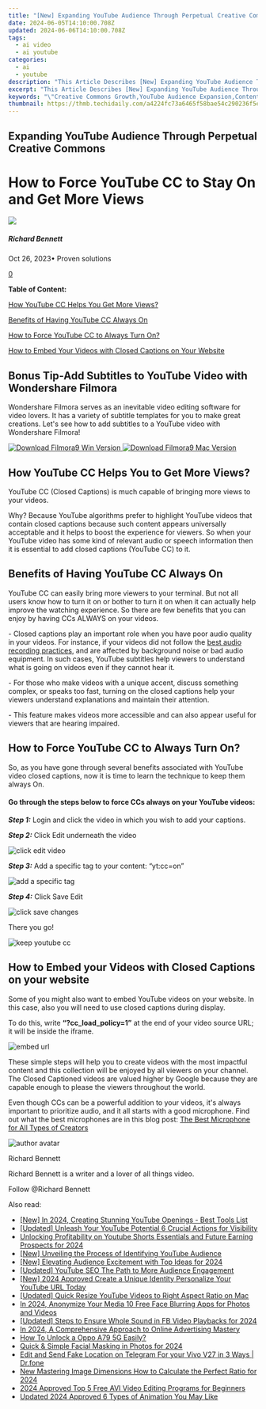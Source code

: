 ```yaml
---
title: "[New] Expanding YouTube Audience Through Perpetual Creative Commons for 2024"
date: 2024-06-05T14:10:00.708Z
updated: 2024-06-06T14:10:00.708Z
tags:
  - ai video
  - ai youtube
categories:
  - ai
  - youtube
description: "This Article Describes [New] Expanding YouTube Audience Through Perpetual Creative Commons for 2024"
excerpt: "This Article Describes [New] Expanding YouTube Audience Through Perpetual Creative Commons for 2024"
keywords: "\"Creative Commons Growth,YouTube Audience Expansion,Content Freedom Strategy,Non-Exclusive Licensing,Open Video Accessibility,Rights-Free Sharing,Broad Reach Copyrights\""
thumbnail: https://thmb.techidaily.com/a4224fc73a6465f58bae54c290236f5e5e431174596ef739d111ede45824dcdd.png
---
```


## Expanding YouTube Audience Through Perpetual Creative Commons

# How to Force YouTube CC to Stay On and Get More Views

![](https://images.wondershare.com/filmora/article-images/richard-bennett.jpg)

##### Richard Bennett

 Oct 26, 2023• Proven solutions

[0](#commentsBoxSeoTemplate)

**Table of Content:**

[How YouTube CC Helps You Get More Views?](#p1)

[Benefits of Having YouTube CC Always On](#p2)

[How to Force YouTube CC to Always Turn On?](#p3)

[How to Embed Your Videos with Closed Captions on Your Website](#p4)

## Bonus Tip-Add Subtitles to YouTube Video with Wondershare Filmora

Wondershare Filmora serves as an inevitable video editing software for video lovers. It has a variety of subtitle templates for you to make great creations. Let's see how to add subtitles to a YouTube video with Wondershare Filmora!

[![Download Filmora9 Win Version](https://images.wondershare.com/filmora/guide/download-btn-win.jpg) ](https://tools.techidaily.com/wondershare/filmora/download/) [![Download Filmora9 Mac Version](https://images.wondershare.com/filmora/guide/download-btn-mac.jpg) ](https://tools.techidaily.com/wondershare/filmora/download/)

## **How YouTube CC Helps You to Get More Views?**

YouTube CC (Closed Captions) is much capable of bringing more views to your videos.

Why? Because YouTube algorithms prefer to highlight YouTube videos that contain closed captions because such content appears universally acceptable and it helps to boost the experience for viewers. So when your YouTube video has some kind of relevant audio or speech information then it is essential to add closed captions (YouTube CC) to it.

## **Benefits of Having YouTube CC Always On**

YouTube CC can easily bring more viewers to your terminal. But not all users know how to turn it on or bother to turn it on when it can actually help improve the watching experience. So there are few benefits that you can enjoy by having CCs ALWAYS on your videos.

\- Closed captions play an important role when you have poor audio quality in your videos. For instance, if your videos did not follow the [best audio recording practices](https://tools.techidaily.com/wondershare/filmora/download/), and are affected by background noise or bad audio equipment. In such cases, YouTube subtitles help viewers to understand what is going on videos even if they cannot hear it.

\- For those who make videos with a unique accent, discuss something complex, or speaks too fast, turning on the closed captions help your viewers understand explanations and maintain their attention.

\- This feature makes videos more accessible and can also appear useful for viewers that are hearing impaired.

## **How to Force YouTube CC to Always Turn On?**

So, as you have gone through several benefits associated with YouTube video closed captions, now it is time to learn the technique to keep them always On.

#### **Go through the steps below to force CCs always on your YouTube videos:**

**_Step 1:_** Login and click the video in which you wish to add your captions.

**_Step 2:_** Click Edit underneath the video

![click edit video ](https://images.wondershare.com/filmora/article-images/click-edit-video1.png)

**_Step 3:_** Add a specific tag to your content: “yt:cc=on”

![add a specific tag](https://images.wondershare.com/filmora/article-images/add-specific-tag2.png)

**_Step 4:_** Click Save Edit

![click save changes](https://images.wondershare.com/filmora/article-images/click-save-change3.png)

 There you go!

![keep youtube cc](https://images.wondershare.com/filmora/article-images/keep-youtube-cc4.png)

## **How to Embed your Videos with Closed Captions on your website**

Some of you might also want to embed YouTube videos on your website. In this case, also you will need to use closed captions during display.

To do this, write **“?cc\_load\_policy=1”** at the end of your video source URL; it will be inside the iframe.

![embed url](https://images.wondershare.com/filmora/article-images/embed-url.png)

These simple steps will help you to create videos with the most impactful content and this collection will be enjoyed by all viewers on your channel. The Closed Captioned videos are valued higher by Google because they are capable enough to please the viewers throughout the world.

 Even though CCs can be a powerful addition to your videos, it's always important to prioritize audio, and it all starts with a good microphone. Find out what the best microphones are in this blog post: [The Best Microphone for All Types of Creators](https://tools.techidaily.com/wondershare/filmora/download/)

![author avatar](https://images.wondershare.com/filmora/article-images/richard-bennett.jpg)

Richard Bennett

Richard Bennett is a writer and a lover of all things video.

Follow @Richard Bennett

<span class="atpl-alsoreadstyle">Also read:</span>
<div><ul>
<li><a href="https://facebook-video-share.techidaily.com/new-in-2024-creating-stunning-youtube-openings-best-tools-list/"><u>[New] In 2024, Creating Stunning YouTube Openings - Best Tools List</u></a></li>
<li><a href="https://facebook-video-share.techidaily.com/updated-unleash-your-youtube-potential-6-crucial-actions-for-visibility/"><u>[Updated] Unleash Your YouTube Potential  6 Crucial Actions for Visibility</u></a></li>
<li><a href="https://facebook-video-share.techidaily.com/unlocking-profitability-on-youtube-shorts-essentials-and-future-earning-prospects-for-2024/"><u>Unlocking Profitability on Youtube Shorts  Essentials and Future Earning Prospects for 2024</u></a></li>
<li><a href="https://facebook-video-share.techidaily.com/new-unveiling-the-process-of-identifying-youtube-audience/"><u>[New] Unveiling the Process of Identifying YouTube Audience</u></a></li>
<li><a href="https://facebook-video-share.techidaily.com/new-elevating-audience-excitement-with-top-ideas-for-2024/"><u>[New] Elevating Audience Excitement with Top Ideas for 2024</u></a></li>
<li><a href="https://facebook-video-share.techidaily.com/updated-youtube-seo-the-path-to-more-audience-engagement/"><u>[Updated] YouTube SEO  The Path to More Audience Engagement</u></a></li>
<li><a href="https://facebook-video-share.techidaily.com/new-2024-approved-create-a-unique-identity-personalize-your-youtube-url-today/"><u>[New] 2024 Approved  Create a Unique Identity  Personalize Your YouTube URL Today</u></a></li>
<li><a href="https://facebook-video-share.techidaily.com/updated-quick-resize-youtube-videos-to-right-aspect-ratio-on-mac/"><u>[Updated] Quick Resize YouTube Videos to Right Aspect Ratio on Mac</u></a></li>
<li><a href="https://smart-video-creator.techidaily.com/in-2024-anonymize-your-media-10-free-face-blurring-apps-for-photos-and-videos/"><u>In 2024, Anonymize Your Media 10 Free Face Blurring Apps for Photos and Videos</u></a></li>
<li><a href="https://facebook-video-files.techidaily.com/updated-steps-to-ensure-whole-sound-in-fb-video-playbacks-for-2024/"><u>[Updated] Steps to Ensure Whole Sound in FB Video Playbacks for 2024</u></a></li>
<li><a href="https://extra-resources.techidaily.com/in-2024-a-comprehensive-approach-to-online-advertising-mastery/"><u>In 2024, A Comprehensive Approach to Online Advertising Mastery</u></a></li>
<li><a href="https://android-unlock.techidaily.com/how-to-unlock-a-oppo-a79-5g-easily-by-drfone-android/"><u>How To Unlock a Oppo A79 5G Easily?</u></a></li>
<li><a href="https://extra-support.techidaily.com/quick-and-simple-facial-masking-in-photos-for-2024/"><u>Quick & Simple Facial Masking in Photos for 2024</u></a></li>
<li><a href="https://location-social.techidaily.com/edit-and-send-fake-location-on-telegram-for-your-vivo-v27-in-3-ways-drfone-by-drfone-virtual-android/"><u>Edit and Send Fake Location on Telegram For your Vivo V27 in 3 Ways | Dr.fone</u></a></li>
<li><a href="https://ai-driven-video-production.techidaily.com/new-mastering-image-dimensions-how-to-calculate-the-perfect-ratio-for-2024/"><u>New Mastering Image Dimensions How to Calculate the Perfect Ratio for 2024</u></a></li>
<li><a href="https://ai-video-apps.techidaily.com/2024-approved-top-5-free-avi-video-editing-programs-for-beginners/"><u>2024 Approved Top 5 Free AVI Video Editing Programs for Beginners</u></a></li>
<li><a href="https://animation-videos.techidaily.com/updated-2024-approved-6-types-of-animation-you-may-like/"><u>Updated 2024 Approved 6 Types of Animation You May Like</u></a></li>
</ul></div>

<ins class="adsbygoogle"
      style="display:block"
      data-ad-client="ca-pub-7571918770474297"
      data-ad-slot="8358498916"
      data-ad-format="auto"
      data-full-width-responsive="true"></ins>